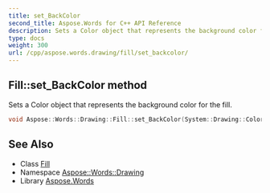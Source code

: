 ```yaml
---
title: set_BackColor
second_title: Aspose.Words for C++ API Reference
description: Sets a Color object that represents the background color for the fill.
type: docs
weight: 300
url: /cpp/aspose.words.drawing/fill/set_backcolor/
---
```

## Fill::set_BackColor method


Sets a Color object that represents the background color for the fill.

```cpp
void Aspose::Words::Drawing::Fill::set_BackColor(System::Drawing::Color value)
```

## See Also

* Class [Fill](../)
* Namespace [Aspose::Words::Drawing](../../)
* Library [Aspose.Words](../../../)
